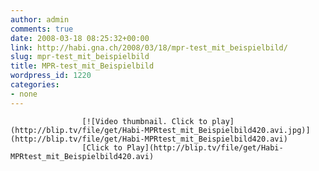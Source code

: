 ```yaml
---
author: admin
comments: true
date: 2008-03-18 08:25:32+00:00
link: http://habi.gna.ch/2008/03/18/mpr-test_mit_beispielbild/
slug: mpr-test_mit_beispielbild
title: MPR-test_mit_Beispielbild
wordpress_id: 1220
categories:
- none
---
```


																									

					[![Video thumbnail. Click to play](http://blip.tv/file/get/Habi-MPRtest_mit_Beispielbild420.avi.jpg)](http://blip.tv/file/get/Habi-MPRtest_mit_Beispielbild420.avi)					  
					[Click to Play](http://blip.tv/file/get/Habi-MPRtest_mit_Beispielbild420.avi)					

										
